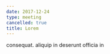```yaml
---
date: 2017-12-24
type: meeting
cancelled: true
title: Lorem
---
```

consequat. aliquip in deserunt officia in